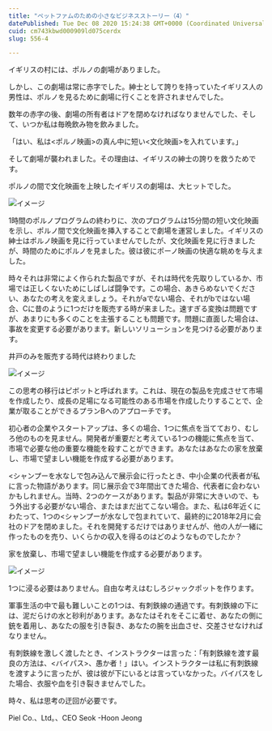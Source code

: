 ```yaml
---
title: "ペットファムのための小さなビジネスストーリー（4）"
datePublished: Tue Dec 08 2020 15:24:38 GMT+0000 (Coordinated Universal Time)
cuid: cm743kbwd000909ld075cerdx
slug: 556-4

---
```



イギリスの村には、ポルノの劇場がありました。

しかし、この劇場は常に赤字でした。紳士として誇りを持っていたイギリス人の男性は、ポルノを見るために劇場に行くことを許されませんでした。

数年の赤字の後、劇場の所有者はドアを閉めなければなりませんでした、そして、いつか私は毎晩飲み物を飲みました。

「はい、私は<ポルノ映画>の真ん中に短い<文化映画>を入れています。」

そして劇場が襲われました。その理由は、イギリスの紳士の誇りを救うためです。

ポルノの間で文化映画を上映したイギリスの劇場は、大ヒットでした。

![イメージ](https://cdn.hashnode.com/res/hashnode/image/upload/v1739496931750/bba64d13-bca6-4d02-b162-ee931492f69d.jpeg)

1時間のポルノプログラムの終わりに、次のプログラムは15分間の短い文化映画を示し、ポルノ間で文化映画を挿入することで劇場を運営しました。イギリスの紳士はポルノ映画を見に行っていませんでしたが、文化映画を見に行きましたが、時間のためにポルノを見ました。彼は彼にポーノ映画の快適な眺めを与えました。

時々それは非常によく作られた製品ですが、それは時代を先取りしているか、市場では正しくないためにしばしば闘争です。この場合、あきらめないでください、あなたの考えを変えましょう。それがaでない場合、それがbではない場合、Cに昔のように1つだけを販売する時が来ました。速すぎる変換は問題ですが、あまりにも多くのことを主張することも問題です。問題に直面した場合は、事故を変更する必要があります。新しいソリューションを見つける必要があります。

井戸のみを販売する時代は終わりました

![イメージ](https://cdn.hashnode.com/res/hashnode/image/upload/v1739496934140/b276c327-47ba-4bb9-9275-9fa1e504173a.jpeg)

この思考の移行はピボットと呼ばれます。これは、現在の製品を完成させて市場を作成したり、成長の足場になる可能性のある市場を作成したりすることで、企業が取ることができるプランBへのアプローチです。

初心者の企業やスタートアップは、多くの場合、1つに焦点を当てており、むしろ他のものを見ません。開発者が重要だと考えている1つの機能に焦点を当て、市場で必要な他の重要な機能を殺すことができます。あなたはあなたの家を放棄し、市場で望ましい機能を作成する必要があります。

<シャンプーを水なしで包み込んで展示会に行ったとき、中小企業の代表者が私に言った物語があります。同じ展示会で3年間出てきた場合、代表者に会わないかもしれません。当時、2つのケースがあります。製品が非常に大きいので、もう外出する必要がない場合、またはまだ出てこない場合。また、私は6年近くにわたって、1つの<シャンプーが水なしで包まれていて、最終的に2018年2月に会社のドアを閉めました。それを開発するだけではありませんが、他の人が一緒に作ったものを売り、いくらかの収入を得るのはどのようなものでしたか？

家を放棄し、市場で望ましい機能を作成する必要があります。

![イメージ](https://cdn.hashnode.com/res/hashnode/image/upload/v1739496936587/f51e2499-4157-45b6-bb7b-872ebf5e75b1.jpeg)

1つに浸る必要はありません。自由な考えはむしろジャックポットを作ります。

軍事生活の中で最も難しいことの1つは、有刺鉄線の通過です。有刺鉄線の下には、泥だらけの水と砂利があります。あなたはそれをそこに着せ、あなたの側に銃を着用し、あなたの服を引き裂き、あなたの腕を出血させ、交差させなければなりません。

有刺鉄線を激しく渡したとき、インストラクターは言った：「有刺鉄線を渡す最良の方法は、<バイパス>、愚か者！」はい。インストラクターは私に有刺鉄線を渡すように言ったが、彼は彼が下にいるとは言っていなかった。バイパスをした場合、衣服や血を引き裂きませんでした。

時々、私は思考の迂回が必要です。

Piel Co.、Ltd。、CEO Seok -Hoon Jeong